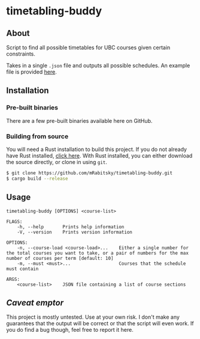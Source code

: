 # timetabling-buddy
## About
Script to find all possible timetables for UBC courses given certain constraints.

Takes in a single `.json` file and outputs all possible schedules.  An example file is provided [here](exampleCourseList.json).

## Installation
### Pre-built binaries
There are a few pre-built binaries available here on GitHub.
### Building from source
You will need a Rust installation to build this project.  If you do not already have Rust installed, [click here](https://rustup.rs/).
With Rust installed, you can either download the source directly, or clone in using `git`.
```bash
$ git clone https://github.com/mRabitsky/timetabling-buddy.git
$ cargo build --release
```

## Usage
```
timetabling-buddy [OPTIONS] <course-list>

FLAGS:
    -h, --help       Prints help information
    -V, --version    Prints version information

OPTIONS:
    -n, --course-load <course-load>...    Either a single number for the total courses you want to take, or a pair of numbers for the max number of courses per term [default: 10]
    -m, --must <must>...                  Courses that the schedule must contain

ARGS:
    <course-list>    JSON file containing a list of course sections
```

## *Caveat emptor*
This project is mostly untested.  Use at your own risk.  I don't make any guarantees that the output will be correct or that the script will even work.  If you do find a bug though, feel free to report it here.